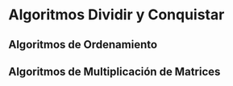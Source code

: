 # Algoritmos Dividir y Conquistar
## Algoritmos de Ordenamiento

## Algoritmos de Multiplicación de Matrices